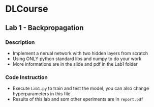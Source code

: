 # DLCourse

## Lab 1 - Backpropagation
### Description
- Implement a nerual network with two hidden layers from scratch
- Using ONLY python standard libs and numpy to do your work
- More informations are in the slide and pdf in the Lab1 folder
### Code Instruction
- Execute `Lab1.py` to train and test the model, you can also change hyperparameters in this file
- Results of this lab and som other eperiments are in `report.pdf`

